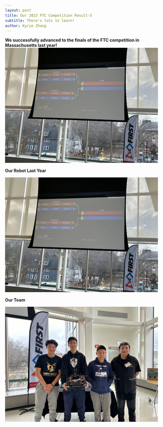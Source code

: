 ```yaml
---
layout: post
title: Our 2023 FTC Competition Result-5
subtitle: There's lots to learn!
author: Kyrie Zhang
---
```

**We successfully advanced to the finals of the FTC competition in Massachusetts last year!**
![2023_grade](assets/img/2023-grade.jpg)


 **Our Robot Last Year**
 
![2023_robot](assets/img/2023-grade.jpg)

**Our Team**


![2023_team](assets/img/2023-team.jpg)


 